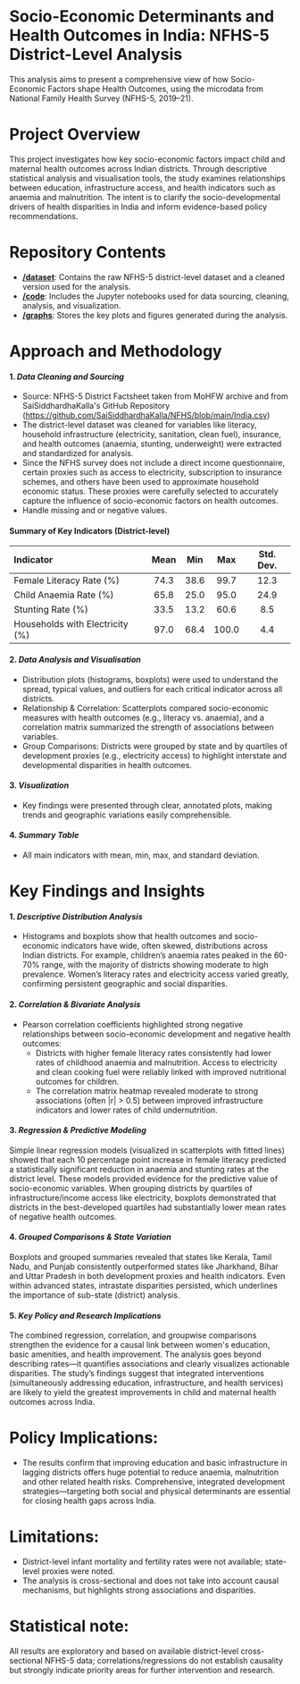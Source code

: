 # Socio-Economic Determinants and Health Outcomes in India: NFHS-5 District-Level Analysis
This analysis aims to present a comprehensive view of how Socio-Economic Factors shape Health Outcomes, using the microdata from National Family Health Survey (NFHS-5, 2019–21). 
# Project Overview
This project investigates how key socio-economic factors impact child and maternal health outcomes across Indian districts. Through descriptive statistical analysis and visualisation tools, the study examines relationships between education, infrastructure access, and health indicators such as anaemia and malnutrition. The intent is to clarify the socio-developmental drivers of health disparities in India and inform evidence-based policy recommendations.
# Repository Contents
* **[/dataset](https://github.com/raaheel4/Socio-Economic-Factors-on-Health-Outcomes/tree/main/dataset)**: Contains the raw NFHS-5 district-level dataset and a cleaned version used for the analysis.
*  **[/code](https://github.com/raaheel4/Socio-Economic-Factors-on-Health-Outcomes/tree/main/code)**: Includes the Jupyter notebooks used for data sourcing, cleaning, analysis, and visualization.
* **[/graphs](https://github.com/raaheel4/Socio-Economic-Factors-on-Health-Outcomes/tree/main/graphs)**: Stores the key plots and figures generated during the analysis.
# Approach and Methodology
#### 1. *Data Cleaning and Sourcing*
* Source: NFHS-5 District Factsheet taken from MoHFW archive and from SaiSiddhardhaKalla's GitHub Repository (https://github.com/SaiSiddhardhaKalla/NFHS/blob/main/India.csv)
* The district-level dataset was cleaned for variables like literacy, household infrastructure (electricity, sanitation, clean fuel), insurance, and health outcomes (anaemia, stunting, underweight) were extracted and standardized for analysis.
* Since the NFHS survey does not include a direct income questionnaire, certain proxies such as access to electricity, subscription to insurance schemes, and others have been used to approximate household economic status. These proxies were carefully selected to accurately capture the influence of socio-economic factors on health outcomes.
* Handle missing and or negative values.
#### Summary of Key Indicators (District-level)
| Indicator | Mean | Min | Max | Std. Dev. |
| :--- | :---: | :---: | :---: | :---: |
| Female Literacy Rate (%) | 74.3 | 38.6 | 99.7 | 12.3 |
| Child Anaemia Rate (%) | 65.8 | 25.0 | 95.0 | 24.9 |
| Stunting Rate (%) | 33.5 | 13.2 | 60.6 | 8.5 |
| Households with Electricity (%) | 97.0 | 68.4 | 100.0 | 4.4 |
#### 2. *Data Analysis and Visualisation*
* Distribution plots (histograms, boxplots) were used to understand the spread, typical values, and outliers for each critical indicator across all districts.
* Relationship & Correlation: Scatterplots compared socio-economic measures with health outcomes (e.g., literacy vs. anaemia), and a correlation matrix summarized the strength of associations between variables.
* Group Comparisons: Districts were grouped by state and by quartiles of development proxies (e.g., electricity access) to highlight interstate and developmental disparities in health outcomes.
#### 3. *Visualization*
* Key findings were presented through clear, annotated plots, making trends and geographic variations easily comprehensible.
#### 4. *Summary Table*
* All main indicators with mean, min, max, and standard deviation.
# Key Findings and Insights
#### 1. *Descriptive Distribution Analysis*
* Histograms and boxplots show that health outcomes and socio-economic indicators have wide, often skewed, distributions across Indian districts. For example, children’s anaemia rates peaked in the 60-70% range, with the majority of districts showing moderate to high prevalence. Women’s literacy rates and electricity access varied greatly, confirming persistent geographic and social disparities.
#### 2. *Correlation & Bivariate Analysis*
* Pearson correlation coefficients highlighted strong negative relationships between socio-economic development and negative health outcomes: 
    * Districts with higher female literacy rates consistently had lower rates of childhood anaemia and malnutrition. Access to electricity and clean cooking fuel were reliably linked with improved nutritional outcomes for children. 
    * The correlation matrix heatmap revealed moderate to strong associations (often |r| > 0.5) between improved infrastructure indicators and lower rates of child undernutrition.
#### 3. *Regression & Predictive Modeling*
Simple linear regression models (visualized in scatterplots with fitted lines) showed that each 10 percentage point increase in female literacy predicted a statistically significant reduction in anaemia and stunting rates at the district level. These models provided evidence for the predictive value of socio-economic variables. When grouping districts by quartiles of infrastructure/income access like electricity, boxplots demonstrated that districts in the best-developed quartiles had substantially lower mean rates of negative health outcomes.
#### 4. *Grouped Comparisons & State Variation*
Boxplots and grouped summaries revealed that states like Kerala, Tamil Nadu, and Punjab consistently outperformed states like Jharkhand, Bihar and Uttar Pradesh in both development proxies and health indicators. Even within advanced states, intrastate disparities persisted, which underlines the importance of sub-state (district) analysis.
#### 5. *Key Policy and Research Implications*
The combined regression, correlation, and groupwise comparisons strengthen the evidence for a causal link between women's education, basic amenities, and health improvement. The analysis goes beyond describing rates—it quantifies associations and clearly visualizes actionable disparities. The study’s findings suggest that integrated interventions (simultaneously addressing education, infrastructure, and health services) are likely to yield the greatest improvements in child and maternal health outcomes across India.
# Policy Implications:
* The results confirm that improving education and basic infrastructure in lagging districts offers huge potential to reduce anaemia, malnutrition and other related health risks. Comprehensive, integrated development strategies—targeting both social and physical determinants are essential for closing health gaps across India.
# Limitations:
* District-level infant mortality and fertility rates were not available; state-level proxies were noted.
* The analysis is cross-sectional and does not take into account causal mechanisms, but highlights strong associations and disparities.
# Statistical note:
All results are exploratory and based on available district-level cross-sectional NFHS-5 data; correlations/regressions do not establish causality but strongly indicate priority areas for further intervention and research.


